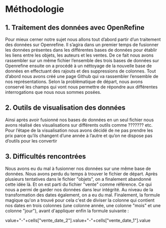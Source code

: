 # Méthodologie
## 1. Traitement des données avec OpenRefine
Pour mieux cerner notre sujet nous allons tout d’abord partir d’un traitement des données sur Openrefine. Il s’agira dans un premier temps de fusionner les données présentes dans les différentes bases de données pour établir les liens entre les objets, les auteurs et les ventes. De ce fait nous avons rassembler sur un même fichier l’ensemble des trois bases de données sur Openrefine ensuite on a procédé à un néttoyage de la nouvelle base de données en effectuant des rajouts et des suppressions de colonnes. Tout d’abord nous avons créé une page Github qui va rassembler l’ensemble de nos représentations. Selon la problématique de départ, nous avons conservé les champs qui vont nous permettre de répondre aux différentes interrogations que nous nous sommes posées.
## 2. Outils de visualisation des données
Ainsi après avoir fusionné nos bases de données en un seul fichier nous avons réalisé des visualisations sur différents outils comme ??????? etc.
Pour l’étape de la visualisation nous avons décidé de ne pas prendre les prix parce qu’ils changent d’une année à l’autre et qu’on ne dispose pas d’outils pour les convertir

## 3. Difficultés rencontrées
Nous avons eu du mal à fusionner nos données sur une même base de données.
Nous avons perdu du temps à trouver le fichier de départ. Après plusieurs tentatives dans le fichier "objets", on a finalement abandonné cette idée là. Et on est parti du fichier "vente" comme référence. Ce qui nous a permi de garder nos données dans leur intégrité. 
Au niveau de la transformation des dates également, on a eu du mal. Finalement, la formule magique qu'on a trouvé pour cela c'est de diviser la colonne qui contient nos dates en trois colonnes (une colonne année, une colonne "mois" et une colonne "jour"), avant d'appliquer enfin la formule suivante : 

value+"-"+cells["vente_date_2"].value+"-"+cells["vente_date_1"].value
